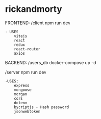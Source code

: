 # rickandmorty

FRONTEND:
 /client
    npm run dev

    - USES
        vitejs
        react
        redux
        react-router
        axios

BACKEND: 
 /users_db
    docker-compose up -d

 /server
    npm run dev

    -USES:
        express
        mongoose
        morgan
        cors
        dotenv
        bycriptjs - Hash password 
        jsonwebtoken 

